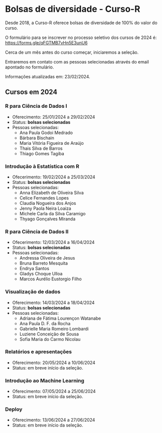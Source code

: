 # Bolsas de diversidade - Curso-R

Desde 2018, a Curso-R oferece bolsas de diversidade de 100% do valor do curso.

O formulário para se inscrever no processo seletivo dos cursos de 2024 é: <https://forms.gle/qFGTMB7vHn5E3unU6>

Cerca de um mês antes do curso começar, iniciaremos a seleção.

Entraremos em contato com as pessoas selecionadas através do email apontado no formulário.

Informações atualizadas em: 23/02/2024.


## Cursos em 2024

### R para Ciência de Dados I
- Oferecimento: 25/01/2024 a 29/02/2024
- Status: **bolsas selecionadas**
- Pessoas selecionadas:
  - Ana Paula Godoi Medrado
  - Bárbara Bischain
  - Maria Vitória Figueira de Araújo
  - Thais Silva de Barros
  - Thiago Gomes Tagiba   


### Introdução à Estatística com R	
- Ofecerimento: 19/02/2024 a 25/03/2024
- Status: **bolsas selecionadas**
- Pessoas selecionadas:
  - Anna Elizabeth de Oliveira Silva
  - Celice Fernandes Lopes 
  - Claudia Nogueira dos Anjos
  - Jenny Paola Neira Loaiza
  - Michele Carla da Silva Caramigo 
  - Thyago Gonçalves Miranda  

###  R para Ciência de Dados II	
- Ofecerimento: 12/03/2024 a 16/04/2024
- Status: **bolsas selecionadas**
- Pessoas selecionadas:
   - Andressa Oliveira de Jesus
   - Bruna Barreto Mesquita
   - Endrya Santos
   - Gladys Choque Ulloa 
   - Marcos Aurélio Eustorgio Filho 

  
### Visualização de dados	
- Oferecimento: 14/03/2024 a 18/04/2024
- Status: **bolsas selecionadas**
- Pessoas selecionadas:
   - Adriana de Fátima Lourençon Watanabe 
   - Ana Paula D. F. da Rocha
   - Gabrielle Maria Romeiro Lombardi 
   - Luziene Conceição de Sousa
   - Sofia Maria do Carmo Nicolau  


### Relatórios e apresentações
- Oferecimento: 20/05/2024 a 10/06/2024
- Status: em breve início da seleção.


### Introdução ao Machine Learning		
- Oferecimento: 07/05/2024 a 25/06/2024
- Status: em breve início da seleção.
 

### Deploy		
- Oferecimento: 13/06/2024 a 27/06/2024
- Status: em breve início da seleção.

